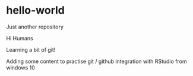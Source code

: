 # hello-world
Just another repository

Hi Humans

Learning a bit of git!

Adding some content to practise git / github integration with RStudio from windows 10